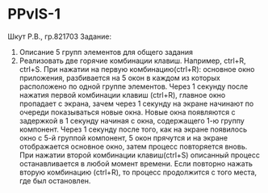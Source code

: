 # PPvIS-1
Шкут Р.В., гр.821703
Задание:
1) Описание 5 групп элементов для общего задания
2) Реализовать две горячие комбинации клавиш. Например, ctrl+R, ctrl+S. При нажатии на первую комбинацию(ctrl+R): основное окно приложения, разбивается на 5 окон в каждом из которых расположено по одной группе элементов. Через 1 секунду после нажатия первой комбинации клавиш (ctrl+R), главное окно пропадает с экрана, зачем через 1 секунду на экране начинают по очереди показываться новые окна. Новые окна появляются с задержкой в 1 секунду начиная с окна, содержащего 1-ю группу компонент. Через 1 секунду после того, как на экране появилось окно с 5-й группой компонент, 5 окон прячутся и на экране отображается основное окно, затем процесс повторяется вновь. При нажатии второй комбинации клавиш(ctrl+S) описанный процесс останавливается в любой момент времени. Если повторно нажать вторую комбинацию (ctrl+R), то процесс продолжится с того места, где был остановлен.
